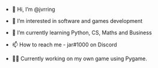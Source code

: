 - 👋 Hi, I’m @jvrring
- 👀 I’m interested in software and games development
- 🌱 I’m currently learning Python, CS, Maths and Business
- 📫 How to reach me - jar#1000 on Discord

- 👷‍♀️ Currently working on my own game using Pygame.

<!---
jvrring/jvrring is a ✨ special ✨ repository because its `README.md` (this file) appears on your GitHub profile.
You can click the Preview link to take a look at your changes.
--->
